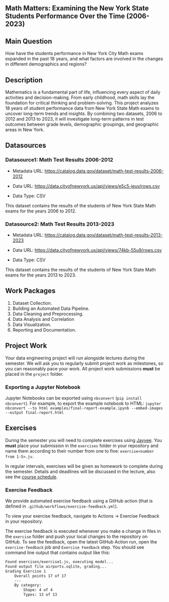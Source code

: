 ## Math Matters: Examining the New York State Students Performance Over the Time (2006-2023)


## Main Question

How have the students performance in New York City Math exams expanded in the past 18 years, and what factors are involved in the changes in different demographics and regions?


## Description

Mathematics is a fundamental part of life, influencing every aspect of daily activities and decision-making. From early childhood, math skills lay the foundation for critical thinking and problem-solving. This project analyzes 18 years of student performance data from New York State Math exams to uncover long-term trends and insights. By combining two datasets, 2006 to 2012 and 2013 to 2023, it will investigate long-term patterns in test outcomes between grade levels, demographic groupings, and geographic areas in New York.

## Datasources

### Datasource1: Math Test Results 2006-2012

* Metadata URL: <https://catalog.data.gov/dataset/math-test-results-2006-2012>

* Data URL: <https://data.cityofnewyork.us/api/views/e5c5-ieuv/rows.csv>

* Data Type: CSV
  
This dataset contains the results of the students of New York State Math exams for the years 2006 to 2012.

### Datasource2: Math Test Results 2013-2023

* Metadata URL: <https://catalog.data.gov/dataset/math-test-results-2013-2023>

* Data URL: <https://data.cityofnewyork.us/api/views/74kb-55u9/rows.csv>

* Data Type: CSV
  
This dataset contains the results of the students of New York State Math exams for the years 2013 to 2023.

## Work Packages

1. Dataset Collection.
2. Building an Automated Data Pipeline.
3. Data Cleaning and Preprocessing.
4. Data Analysis and Correlation
5. Data Visualization.
6. Reporting and Documentation.


## Project Work
Your data engineering project will run alongside lectures during the semester. We will ask you to regularly submit project work as milestones, so you can reasonably pace your work. All project work submissions **must** be placed in the `project` folder.

### Exporting a Jupyter Notebook
Jupyter Notebooks can be exported using `nbconvert` (`pip install nbconvert`). For example, to export the example notebook to HTML: `jupyter nbconvert --to html examples/final-report-example.ipynb --embed-images --output final-report.html`


## Exercises
During the semester you will need to complete exercises using [Jayvee](https://github.com/jvalue/jayvee). You **must** place your submission in the `exercises` folder in your repository and name them according to their number from one to five: `exercise<number from 1-5>.jv`.

In regular intervals, exercises will be given as homework to complete during the semester. Details and deadlines will be discussed in the lecture, also see the [course schedule](https://made.uni1.de/).

### Exercise Feedback
We provide automated exercise feedback using a GitHub action (that is defined in `.github/workflows/exercise-feedback.yml`). 

To view your exercise feedback, navigate to Actions → Exercise Feedback in your repository.

The exercise feedback is executed whenever you make a change in files in the `exercise` folder and push your local changes to the repository on GitHub. To see the feedback, open the latest GitHub Action run, open the `exercise-feedback` job and `Exercise Feedback` step. You should see command line output that contains output like this:

```sh
Found exercises/exercise1.jv, executing model...
Found output file airports.sqlite, grading...
Grading Exercise 1
	Overall points 17 of 17
	---
	By category:
		Shape: 4 of 4
		Types: 13 of 13
```

